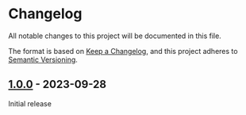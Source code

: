 # Changelog

All notable changes to this project will be documented in this file.

The format is based on [Keep a Changelog](https://keepachangelog.com/en/1.0.0/), and this project adheres to [Semantic Versioning](https://semver.org/spec/v2.0.0.html).

## [1.0.0][1.0.0] - 2023-09-28

Initial release

[1.0.0]: https://github.com/0xced/EFCore.Scaffolding/releases/tag/1.0.0
